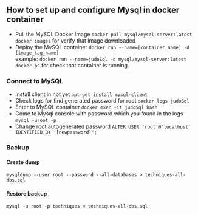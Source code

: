 ## How to set up and configure Mysql in docker container

- Pull the MySQL Docker Image `docker pull mysql/mysql-server:latest` <br>
 `docker images` for verify that Image downloaded
- Deploy the MySQL container `docker run --name=[container_name] -d [image_tag_name]` <br> example: `docker run --name=judoSql -d mysql/mysql-server:latest` <br>
`docker ps` for check that container is running.  

### Connect to MySQL
- Install client in not yet `apt-get install mysql-client` <br>
- Check logs for find generated password for root `docker logs judoSql` <br>
- Enter to MySQL container `docker exec -it judoSql bash` <br>
- Come to Mysql console with password which you found in the logs `mysql -uroot -p` <br>
- Change root autogenerated password `ALTER USER 'root'@'localhost' IDENTIFIED BY '[newpassword]';`

###  Backup
#### Create dump
```mysqldump --user root --password --all-databases > techniques-all-dbs.sql```
#### Restore backup
```mysql -u root -p techniques < techniques-all-dbs.sql```


